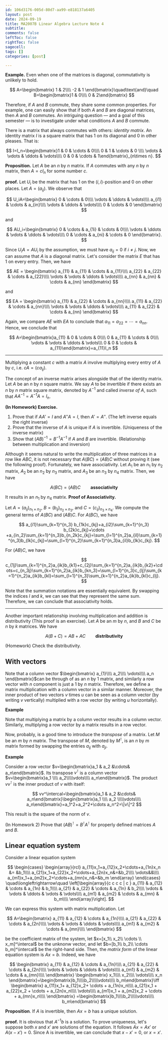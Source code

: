 ```yaml
---
id: 106d3176-005d-80d7-aa99-e818137a6405
layout: post
date: 2024-09-19
title: MA2007B Linear Algebra Lecture Note 4
subtitle: 
comments: false
leftToc: false
rightToc: false
sagecell: 
tags: []
categories: [post]

---
```


**Example.** Even when one of the matrices is diagonal, commutativity is unlikely to hold.


$$
A=\begin{bmatrix}
1 & 2\\\\
-2 & 1
\end{bmatrix}\quad\text{and}\quad B=\begin{bmatrix}1 & 0\\\\
0 & 2\end{bmatrix}
$$


Therefore, if $A$ and $B$ commute, they share some common properties. For example, one can easily show that if both $A$ and $B$ are diagonal matrices, then $A$ and $B$ commutes. An intriguing question — and a goal of this semester — is to investigate under what conditions $A$ and $B$ commute.


There is a matrix that always commutes with others: _identity matrix_. An identity matrix $I$ is a square matrix that has $1$ on its diagonal and $0$ in other pleases. That is:


$$
I=I_n=\begin{bmatrix}1 & 0 & \cdots & 0\\\\
0 & 1 & \cdots & 0 \\\\
\vdots & \vdots & \ddots & \vdots\\\\
0 & 0 & \cdots & 1\end{bmatrix}_{n\times n}.
$$


**Proposition.** Let $A$ be an $n$ by $n$ matrix. If $A$ commutes with any $n$ by $n$ matrix, then $A=cI_n$ for some number $c$.


**proof.** Let $U_i$ be the matrix that has $1$ on the $(i,i)$-position and $0$ on other places. Let $A=(a_{ij})$. We observe that


$$
U_iA=\begin{bmatrix}
0 & \cdots & 0\\\\
\vdots & \ddots & \vdots\\\\
a_{i1} & \cdots & a_{in}\\\\
\vdots & \ddots & \vdots\\\\
0 & \cdots & 0
\end{bmatrix}
$$


and


$$
AU_i=\begin{bmatrix}
0 & \cdots & a_{1i} & \cdots & 0\\\\
\vdots & \ddots & \vdots & \ddots & \vdots\\\\
0 & \cdots & a_{ni} & \cdots & 0 
\end{bmatrix}.
$$


Since $U_iA=AU_i$ by the assumption, we must have $a_{ij}=0$ if $i\neq j$. Now, we can assume that $A$ is a diagonal matrix. Let's consider the matrix $E$ that has $1$ on every entry. Then, we have



$$
AE = \begin{bmatrix}
a_{11} & a_{11} & \cdots & a_{11}\\\\
a_{22} & a_{22} & \cdots & a_{22}\\\\
\vdots & \vdots & \ddots & \vdots\\\\
a_{nn} & a_{nn} & \cdots & a_{nn}
\end{bmatrix}
$$


and


$$
EA = \begin{bmatrix}
a_{11} & a_{22} & \cdots & a_{nn}\\\\
a_{11} & a_{22} & \cdots & a_{nn}\\\\
\vdots & \vdots & \ddots & \vdots\\\\
a_{11} & a_{22} & \cdots & a_{nn}
\end{bmatrix}
$$


Again, we compare $AE$ with $EA$ to conclude that $a_{11}=a_{22}=\cdots =a_{nn}.$ Hence, we conclude that 



$$
A=\begin{bmatrix}a_{11} & 0 & \cdots & 0\\\\
0 & a_{11} & \cdots & 0\\\\
\vdots & \vdots & \ddots & \vdots\\\
0 & 0 & \cdots & a_{11}\end{bmatrix}=a_{11}I_n
$$


---


Multiplying a constant $c$ with a matrix $A$ involve multiplying every entry of $A$ by $c$, i.e. $cA=(ca_{ij})$.


The concept of an inverse matrix arises alongside that of the identity matrix. Let $A$ be an $n$ by $n$ square matrix. We say $A$ to be invertible if there exists an $n$ by $n$ matrix square matrix, denoted by $A^{-1}$ and called _inverse of_ $A$, such that $AA^{-1}=A^{-1}A=I_n$.


**(In Homework) Exercise.** 

1. Prove that if $AA'=I$ and $A''A=I$, then $A'=A''$. (The left inverse equals the right inverse)
2. Prove that the inverse of $A$ is unique if $A$ is invertible. (Uniqueness of the inverse matrix)
3. Show that $(AB)^{-1}=B^{-1}A^{-1}$ if $A$ and $B$ are invertible. (Relationship between multiplication and inversion)

Although it seems natural to write the multiplication of three matrices in a row like $ABC$, it is not necessary that $A(BC)=(AB)C$ without proving it (see the following proof). Fortunately, we have associativity. Let $A_1$ be an $n_1$ by $n_2$ matrix, $A_2$ be an $n_2$ by $n_3$ matrix, and $A_3$ be an $n_3$ by $n_4$ matrix. Then, we have


$$
A(BC)=(AB)C\qquad\textbf{associativity}
$$


It results in an $n_1$ by $n_4$ matrix.
**Proof of Associativity.**


Let $A=(a_{ij})_{n_1\times n_2}$, $B=(b_{ij})_{n_2\times n_3}$, and $C=(c_{ij})_{n_3\times n_4}$. We compute the general terms of $A(BC)$ and $(AB)C$. For $A(BC)$, we have



$$
a_{i1}\sum_{k=1}^{n_3} b_{1k}c_{kj}+a_{i2}\sum_{k=1}^{n_3} b_{2k}c_{kj}+\cdots +a_{in_2}\sum_{k=1}^{n_3}b_{n_2k}c_{kj}=\sum_{l=1}^{n_2}a_{il}\sum_{k=1}^{n_3}b_{lk}c_{kj}=\sum_{l=1}^{n_2}\sum_{k=1}^{n_3}a_{il}b_{lk}c_{kj}.
$$


For $(AB)C$, we have


$$
c_{1j}\sum_{k=1}^{n_2}a_{ik}b_{k1}+c_{2j}\sum_{k=1}^{n_2}a_{ik}b_{k2}+\cdots+c_{n_3j}\sum_{k=1}^{n_2}a_{ik}b_{kn_3}=\sum_{l=1}^{n_3}c_{lj}\sum_{k=1}^{n_2}a_{ik}b_{kl}=\sum_{l=1}^{n_3}\sum_{k=1}^{n_2}a_{ik}b_{kl}c_{lj}.
$$


Note that the summation notations are essentially equivalent. By swapping the indices $l$ and $k$, we can see that they represent the same sum. Therefore, we can conclude that associativity holds.


---


Another important relationship involving multiplication and addition is distributivity (This proof is an exercise). Let $A$ be an $m$ by $n$, and $B$ and $C$ be $n$ by $k$ matrices. We have


$$
A(B+C)=AB+AC\qquad\textbf{distributivity}
$$


(Homework) Check the distributivity. 


## With vectors


Note that a column vector $\begin{bmatrix}
a_{1}\\\\
a_2\\\\
\vdots\\\\
a_n
\end{bmatrix}$can be through of as an $n$ by $1$ matrix, and similarly a row vector with $n$ component is just a $1$ by $n$ matrix. Therefore, we define a matrix multiplication with a column vector in a similar manner. Moreover, the inner product of two vectors $v$ times $u$ can be seen as a column vector (by writing $v$ vertically) multiplied with a row vector (by writing $u$ horizontally).


**Example**


Note that multiplying a matrix by a column vector results in a column vector. Similarly, multiplying a row vector by a matrix results in a row vector.


Now, probably, is a good time to introduce the _transpose_ of a matrix. Let $M$ be an $m$ by $n$ matrix. The transpose of $M$, denoted by $M^{\intercal}$, is an $n$ by $m$ matrix formed by swapping the entries $a_{ij}$ with $a_{ji}$.


**Example**


Consider a row vector $v=\begin{bmatrix}a_1 & a_2 &\cdots& a_n\end{bmatrix}$. Its transpose $v^\intercal$ is a column vector $v=\begin{bmatrix}a_1 \\\\ a_2\\\\\vdots\\\\ a_n\end{bmatrix}$. The product $vv^\intercal$ is the inner product of $v$ with itself:


$$
vv^\intercal=\begin{bmatrix}a_1 & a_2 &\cdots& a_n\end{bmatrix}\begin{bmatrix}a_1 \\\\ a_2 \\\\\vdots\\\\ a_n\end{bmatrix}=a_1^2+a_2^2+\cdots a_n^2=\|v\|^2
$$


This result is the square of the norm of $v$.


(In Homework 2) Prove that $(AB)^\intercal=B^\intercal A^\intercal$ for properly defined matrices $A$ and $B$.


## Linear equation system


Consider a linear equation system


$$
\begin{cases}
\begin{array}{rcl}
a_{11}x_1+a_{12}x_2+\cdots+a_{1n}x_n &= &b_1\\\\
a_{21}x_1+a_{22}x_2+\cdots+a_{2n}x_n&=&b_2\\\\
\vdots&&\\\\
a_{m1}x_1+a_{m2}x_2+\cdots+a_{mn}x_n&=&b_m
\end{array}
\end{cases}
\quad\longleftrightarrow\quad
\left[\begin{array}{c c c c | c }
a_{11} & a_{12} & \cdots & a_{1n} & b_1\\\\
a_{21} & a_{22} & \cdots & a_{1n} & b_2\\\\
\vdots & \vdots & \ddots & \vdots & \vdots\\\\
a_{m1} & a_{m2} & \cdots & a_{mn} & b_m\\\\
\end{array}\right].
$$


We can express this system with matrix multiplication. Let 


$$
A=\begin{bmatrix}
a_{11} & a_{12} & \cdots & a_{1n}\\\\
a_{21} & a_{22} & \cdots & a_{2n}\\\\
\vdots & \vdots & \ddots & \vdots\\\\
a_{m1} & a_{m2} & \cdots & a_{mn}\\\\
\end{bmatrix}
$$


be the coefficient matrix of the system, let $x=[x_1\\ x_2\\ \cdots \\ x_m]^\intercal$ be the unknonw vector, and let $b=[b_1\\ b_2\\ \cdots b_m]^\intercal$ be the right-hand side. Then, the _matrix form_ of the linear equation system is $Ax=b$. Indeed, we have


$$
\begin{bmatrix}
a_{11} & a_{12} & \cdots & a_{1n}\\\\
a_{21} & a_{22} & \cdots & a_{2n}\\\\
\vdots & \vdots & \ddots & \vdots\\\\
a_{m1} & a_{m2} & \cdots & a_{mn}\\\\
\end{bmatrix}
\begin{bmatrix}
x_1\\\\ x_2\\\\ \vdots\\\\ x_n
\end{bmatrix}=\begin{bmatrix}b_1\\\\b_2\\\\\vdots\\\\ b_m\end{bmatrix}\iff
\begin{bmatrix}
a_{11}x_1+ a_{12}x_2+ \cdots + a_{1n}x_n\\\\
a_{21}x_1 + a_{22}x_2 + \cdots + a_{2n}x_n\\\\
\vdots\\\\
a_{m1}x_1 + a_{m2}x_2 + \cdots + a_{mn}x_n\\\\
\end{bmatrix}
=\begin{bmatrix}b_1\\\\b_2\\\\\vdots\\\\ b_m\end{bmatrix}
$$


**Proposition**. If $A$ is invertible, then $Ax=b$ has a unique solution.


**proof.** It is obvious that $A^{-1}b$ is a solution. To prove uniqueness, let's suppose both $x$ and $x'$ are solutions of the equation. It follows $Ax=Ax'$ or $A(x-x')=0$. Since A is invertible, we can conclude that $x-x'=0$, or $x=x'$.

